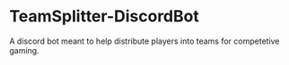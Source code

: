 # TeamSplitter-DiscordBot
A discord bot meant to help distribute players into teams for competetive gaming.

